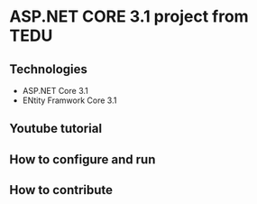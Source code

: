 # ASP.NET CORE 3.1 project from TEDU
## Technologies
- ASP.NET Core 3.1
- ENtity Framwork Core 3.1
## Youtube tutorial
## How to configure and run
## How to contribute